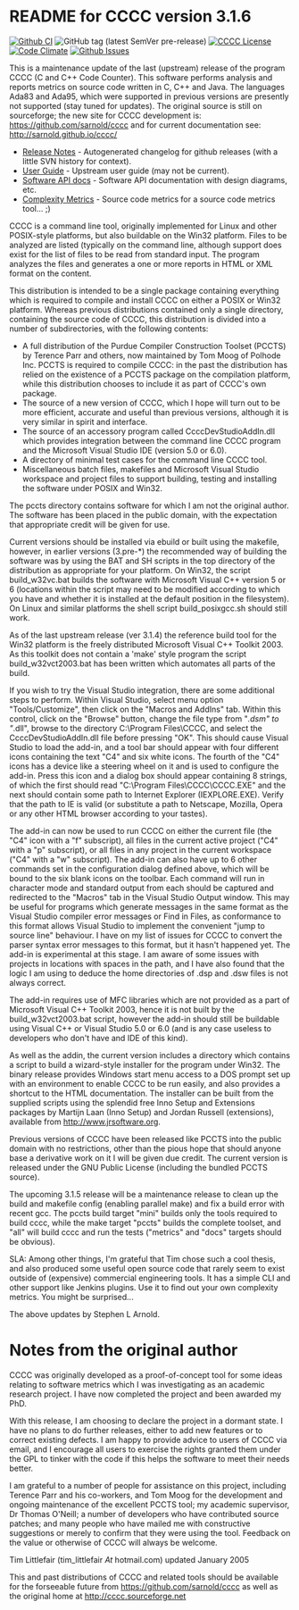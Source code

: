 README for CCCC version 3.1.6
=============================

[![Github CI](https://github.com/sarnold/cccc/actions/workflows/ci.yml/badge.svg)](https://github.com/sarnold/cccc/actions/workflows/ci.yml)
![GitHub tag (latest SemVer pre-release)](https://img.shields.io/github/v/tag/sarnold/cccc?include_prereleases)
[![CCCC License](https://img.shields.io/badge/license-GPL2-green.svg?dummy)](https://github.com/sarnold/cccc/blob/master/cccc/COPYING)
[![Code Climate](https://codeclimate.com/github/sarnold/cccc/badges/gpa.svg)](https://codeclimate.com/github/sarnold/cccc)
[![Github Issues](https://img.shields.io/github/issues/sarnold/cccc)](https://github.com/sarnold/cccc/issues?q=is:issue+is:open)

This is a maintenance update of the last (upstream) release of the program CCCC (C and C++ Code Counter).  This software performs analysis and reports metrics on source code written in C, C++ and Java.  The languages Ada83 and Ada95, which were supported in previous versions are presently not supported (stay tuned for updates).  The original source is still on sourceforge; the new site for CCCC development is: https://github.com/sarnold/cccc and for current documentation see: http://sarnold.github.io/cccc/

* [Release Notes](https://github.com/sarnold/cccc/blob/master/CHANGELOG.md) - Autogenerated changelog for github releases (with a little SVN history for context).
* [User Guide](http://sarnold.github.io/cccc/CCCC_User_Guide.html) - Upstream user guide (may not be current).
* [Software API docs](http://sarnold.github.io/cccc/api/html/index.html) - Software API documentation with design diagrams, etc.
* [Complexity Metrics](http://sarnold.github.io/cccc/metrics/cccc.html) - Source code metrics for a source code metrics tool... ;)

CCCC is a command line tool, originally implemented for Linux and other POSIX-style platforms, but also buildable on the Win32 platform.  Files to be analyzed are listed (typically on the command line, although support does exist for the list of files to be read from standard input.  The program analyzes the files and generates a one or more reports in HTML or XML format on the content.  

This distribution is intended to be a single package containing everything which is required to compile and install CCCC on either a POSIX or Win32 platform.  Whereas previous distributions contained only a single directory, containing the source code of CCCC, this distribution is divided into a number of subdirectories, with the following contents:

 - A full distribution of the Purdue Compiler Construction Toolset (PCCTS) by
   Terence Parr and others, now maintained by Tom Moog of Polhode Inc. 
   PCCTS is required to compile CCCC: in the past the distribution has relied
   on the existence of a PCCTS package on the compilation platform, while this
   distribution chooses to include it as part of CCCC's own package.
 - The source of a new version of CCCC, which I hope will turn out to be more
   efficient, accurate and useful than previous versions, although it is very
   similar in spirit and interface.
 - The source of an accessory program called CcccDevStudioAddIn.dll which 
   provides integration between the command line CCCC program and the
   Microsoft Visual Studio IDE (version 5.0 or 6.0).
 - A directory of minimal test cases for the command line CCCC tool.
 - Miscellaneous batch files, makefiles and Microsoft Visual Studio workspace 
   and project files to support building, testing and installing the software
   under POSIX and Win32.

The pccts directory contains software for which I am not the original author.  The software has been placed in the public domain, with the expectation that appropriate credit will be given for use.

Current versions should be installed via ebuild or built using the makefile,
however, in earlier versions (3.pre-*) the recommended way of building the 
software was by using the BAT and SH scripts in the top directory of the
distribution as appropriate for your platform.  On Win32, the script
build_w32vc.bat builds the software with Microsoft Visual C++ version
5 or 6 (locations within the script may need to be modified according
to which you have and whether it is installed at the default position
in the filesystem).  On Linux and similar platforms the shell script
build_posixgcc.sh should still work.

As of the last upstream release (ver 3.1.4) the reference build tool for the
Win32 platform is the freely distributed Microsoft Visual C++ Toolkit 2003.
As this toolkit does not contain a 'make' style program the script 
build_w32vct2003.bat has been written which automates all parts of the build.

If you wish to try the Visual Studio integration, there are some additional
steps to perform.  Within Visual Studio, select menu option "Tools/Customize",
then click on the "Macros and AddIns" tab.  Within this control, click on the
"Browse" button, change the file type from "*.dsm" to "*.dll", browse to the
directory C:\Program Files\CCCC, and select the CcccDevStudioAddIn.dll file
before pressing "OK".  This should cause Visual Studio to load the add-in, 
and a tool bar should appear with four different icons containing the text
"C4" and six white icons.  The fourth of the "C4" icons has a device like
a steering wheel on it and is used to configure the add-in.  Press this 
icon and a dialog box should appear containing 8 strings, of which the
first should read "C:\Program Files\CCCC\CCCC.EXE" and the next should 
contain some path to Internet Explorer (IEXPLORE.EXE).  Verify that the 
path to IE is valid (or substitute a path to Netscape, Mozilla, Opera or 
any other HTML browser according to your tastes).

The add-in can now be used to run CCCC on either the current file (the "C4" 
icon with a "f" subscript), all files in the current active project ("C4"
with a "p" subscript), or all files in any project in the current workspace 
("C4" with a "w" subscript).  The add-in can also have up to 6 other commands
set in the configuration dialog defined above, which will be bound to
the six blank icons on the toolbar.  Each command will run in character
mode and standard output from each should be captured and redirected to
the "Macros" tab in the Visual Studio Output window.  This may be useful
for programs which generate messages in the same format as the Visual 
Studio compiler error messages or Find in Files, as conformance to this
format allows Visual Studio to implement the convenient "jump to source
line" behaviour.  I have on my list of issues for CCCC to convert the 
parser syntax error messages to this format, but it hasn't happened yet.
The add-in is experimental at this stage.  I am aware of some issues 
with projects in locations with spaces in the path, and I have also found
that the logic I am using to deduce the home directories of .dsp and .dsw 
files is not always correct.

The add-in requires use of MFC libraries which are not provided as a part 
of Microsoft Visual C++ Toolkit 2003, hence it is not built by the 
build_w32vct2003.bat script, however the add-in should still be buildable 
using Visual C++ or Visual Studio 5.0 or 6.0 (and is any case 
useless to developers who don't have and IDE of this kind).  

As well as the addin, the current version includes a directory which contains
a script to build a wizard-style installer for the program under Win32.
The binary release provides Windows start menu access to a DOS prompt 
set up with an environment to enable CCCC to be run  easily, and also 
provides a shortcut to the HTML documentation. The  installer can be 
built from the supplied scripts using the splendid free Inno Setup 
and Extensions packages by Martijn Laan (Inno Setup) and Jordan
Russell (extensions), available from http://www.jrsoftware.org.

Previous versions of CCCC have been released like PCCTS into the public
domain with no restrictions, other than the pious hope that should anyone
base a derivative work on it I will be given due credit.  The current version 
is released under the GNU Public License (including the bundled PCCTS source).

The upcoming 3.1.5 release will be a maintenance release to clean up the build and
makefile config (enabling parallel make) and fix a build error with recent gcc.
The pccts build target "mini" builds only the tools required to build cccc,
while the make target "pccts" builds the complete toolset, and "all" will build
cccc and run the tests ("metrics" and "docs" targets should be obvious).

SLA: Among other things, I'm grateful that Tim chose such a cool thesis, and 
also produced some useful open source code that rarely seem to exist outside
of (expensive) commercial engineering tools.  It has a simple CLI and other
support like Jenkins plugins.  Use it to find out your own complexity metrics.
You might be surprised...

The above updates by Stephen L Arnold.


Notes from the original author
==============================

CCCC was originally developed as a proof-of-concept tool for some ideas 
relating to software metrics which I was investigating as an academic 
research project.  I have now completed the project and been awarded 
my PhD.  

With this release, I am choosing to declare the project in a dormant 
state.  I have no plans to do further releases, either to add new features
or to correct existing defects. I am happy to provide advice to users of 
CCCC via email, and I encourage all users to exercise the rights granted 
them under the GPL to tinker with the code if this helps the software 
to meet their needs better.

I am grateful to a number of people for assistance on this project, including
Terence Parr and his co-workers, and Tom Moog for the development and ongoing
maintenance of the excellent PCCTS tool; my academic supervisor, Dr Thomas
O'Neill; a number of developers who have contributed source patches; and
many people who have mailed me with constructive suggestions or merely to 
confirm that they were using the tool. Feedback on the value or otherwise 
of CCCC will always be welcome.

Tim Littlefair (tim_littlefair _At_ hotmail.com) updated January 2005

This and past distributions of CCCC and related tools should be
available for the forseeable future from https://github.com/sarnold/cccc
as well as the original home at http://cccc.sourceforge.net












